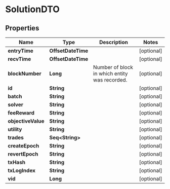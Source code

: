 

# SolutionDTO


## Properties

Name | Type | Description | Notes
------------ | ------------- | ------------- | -------------
**entryTime** | **OffsetDateTime** |  |  [optional]
**recvTime** | **OffsetDateTime** |  |  [optional]
**blockNumber** | **Long** | Number of block in which entity was recorded. |  [optional]
**id** | **String** |  |  [optional]
**batch** | **String** |  |  [optional]
**solver** | **String** |  |  [optional]
**feeReward** | **String** |  |  [optional]
**objectiveValue** | **String** |  |  [optional]
**utility** | **String** |  |  [optional]
**trades** | **Seq&lt;String&gt;** |  |  [optional]
**createEpoch** | **String** |  |  [optional]
**revertEpoch** | **String** |  |  [optional]
**txHash** | **String** |  |  [optional]
**txLogIndex** | **String** |  |  [optional]
**vid** | **Long** |  |  [optional]



